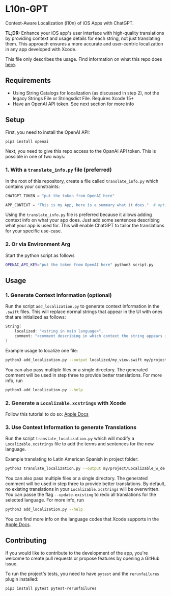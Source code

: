 
# L10n-GPT

Context-Aware Localization (l10n) of iOS Apps with ChatGPT.

**TL;DR:** Enhance your iOS app's user interface with high-quality translations by providing context and usage details for each string, not just translating them. This approach ensures a more accurate and user-centric localization in any app developed with Xcode.

This file only describes the usage. Find information on what this repo does [here](https://montebaur.tech/projects/context-aware_localization.html).


## Requirements

- Using String Catalogs for localization (as discussed in step 2), not the legacy Strings File or Stringsdict File. Requires Xcode 15+
- Have an OpenAI API token. See next section for more info


## Setup

First, you need to install the OpenAI API:

```bash
pip3 install openai
```


Next, you need to give this repo access to the OpanAI API token. This is possible in one of two ways:

### 1. With a `translate_info.py` file (preferred)

In the root of this repository, create a file called `translate_info.py` which contains your constraints:

```python
CHATGPT_TOKEN = "put the token from OpenAI here"

APP_CONTEXT = "This is my App, here is a summary what it does."  # optional
```

Using the `translate_info.py` file is preferred because it allows adding context info on what your app does. Just add some sentences describing what your app is used for. This will enable ChatGPT to tailor the translations for your specific use-case.

### 2. Or via Environment Arg

Start the python script as follows

```bash
OPENAI_API_KEY="put the token from OpenAI here" python3 script.py
```


## Usage


### 1. Generate Context Information (optional)

Run the script `add_localization.py` to generate context information in the `.swift` files. This will replace normal strings that appear in the UI with ones that are initialized as follows:

```swift
String(
    localized: "<string in main language>",
    comment: "<comment describing in which context the string appears in the UI>"
)
```

Example usage to localize one file:
```bash
python3 add_localization.py --output localized/my_view.swift my/project/my_view.swift"
```

You can also pass multiple files or a single directory. The generated comment will be used in step three to provide better translations. For more info, run
```bash
python3 add_localization.py --help
```


### 2. Generate a `Localizable.xcstrings` with Xcode

Follow this tutorial to do so: [Apple Docs](https://developer.apple.com/documentation/Xcode/localizing-and-varying-text-with-a-string-catalog#Add-a-string-catalog-to-your-project)


### 3. Use Context Information to generate Translations

Run the script `translate_localization.py` which will modify a `Localizable.xcstrings` file to add the terms and sentences for the new language. 

Example translating to Latin American Spanish in project folder:

```bash
python3 translate_localization.py --output my/project/Localizable_w_de.xcstrings de my/project/Localizable.xcstrings
```

You can also pass multiple files or a single directory. The generated comment will be used in step three to provide better translations.
By default, no existing translations in your `Localizable.xcstrings` will be overwritten. You can passe the flag `--update-existing` to redo all translations for the selected language. For more info, run
```bash
python3 add_localization.py --help
```

You can find more info on the language codes that Xcode supports in the [Apple Docs](https://developer.apple.com/library/archive/documentation/MacOSX/Conceptual/BPInternational/LanguageandLocaleIDs/LanguageandLocaleIDs.html#//apple_ref/doc/uid/10000171i-CH15).


## Contributing

If you would like to contribute to the development of the app, you're welcome to create pull requests or propose features by opening a GitHub issue.
 
To run the project's tests, you need to have `pytest` and the `rerunfailures` plugin installed:

```bash
pip3 install pytest pytest-rerunfailures
```
 